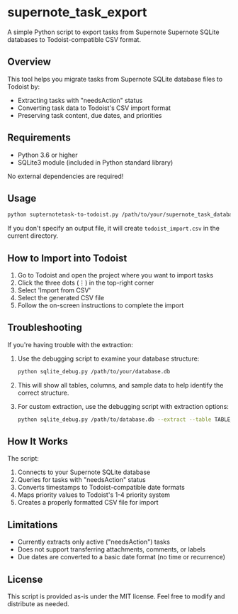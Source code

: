 # supernote_task_export

A simple Python script to export tasks from Supernote Supernote SQLite databases to Todoist-compatible CSV format.

## Overview

This tool helps you migrate tasks from Supernote SQLite database files to Todoist by:
- Extracting tasks with "needsAction" status
- Converting task data to Todoist's CSV import format
- Preserving task content, due dates, and priorities

## Requirements

- Python 3.6 or higher
- SQLite3 module (included in Python standard library)

No external dependencies are required!

## Usage

```bash
python supternotetask-to-todoist.py /path/to/your/supernote_task_database.db [output_file.csv]
```

If you don't specify an output file, it will create `todoist_import.csv` in the current directory.

## How to Import into Todoist

1. Go to Todoist and open the project where you want to import tasks
2. Click the three dots (⋮) in the top-right corner
3. Select 'Import from CSV'
4. Select the generated CSV file
5. Follow the on-screen instructions to complete the import

## Troubleshooting

If you're having trouble with the extraction:

1. Use the debugging script to examine your database structure:
   ```bash
   python sqlite_debug.py /path/to/your/database.db
   ```

2. This will show all tables, columns, and sample data to help identify the correct structure.

3. For custom extraction, use the debugging script with extraction options:
   ```bash
   python sqlite_debug.py /path/to/database.db --extract --table TABLE_NAME --status-col STATUS_COLUMN --status-val STATUS_VALUE
   ```

## How It Works

The script:
1. Connects to your Supernote SQLite database
2. Queries for tasks with "needsAction" status 
3. Converts timestamps to Todoist-compatible date formats
4. Maps priority values to Todoist's 1-4 priority system
5. Creates a properly formatted CSV file for import

## Limitations

- Currently extracts only active ("needsAction") tasks
- Does not support transferring attachments, comments, or labels
- Due dates are converted to a basic date format (no time or recurrence)

## License

This script is provided as-is under the MIT license. Feel free to modify and distribute as needed.
